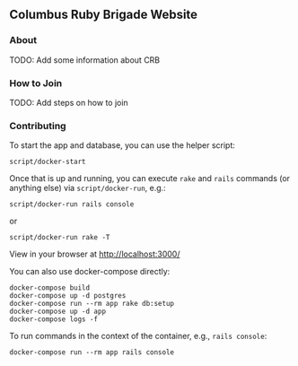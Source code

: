## Columbus Ruby Brigade Website

### About

TODO: Add some information about CRB

### How to Join

TODO: Add steps on how to join

### Contributing

To start the app and database, you can use the helper script:

```
script/docker-start
```

Once that is up and running, you can execute `rake` and `rails` commands (or anything else) via `script/docker-run`, e.g.:

```
script/docker-run rails console
```

or

```
script/docker-run rake -T
```

View in your browser at [http://localhost:3000/](http://localhost:3000/)

You can also use docker-compose directly:

```
docker-compose build
docker-compose up -d postgres
docker-compose run --rm app rake db:setup
docker-compose up -d app
docker-compose logs -f
```

To run commands in the context of the container, e.g., `rails console`:

```
docker-compose run --rm app rails console
```

